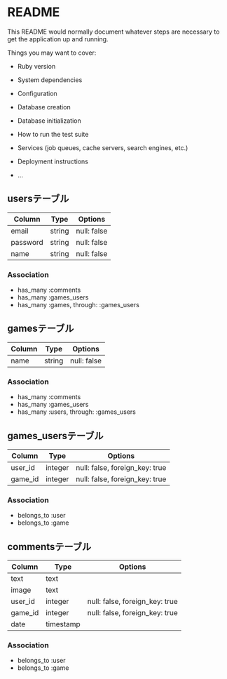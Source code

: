 # README

This README would normally document whatever steps are necessary to get the
application up and running.

Things you may want to cover:

* Ruby version

* System dependencies

* Configuration

* Database creation

* Database initialization

* How to run the test suite

* Services (job queues, cache servers, search engines, etc.)

* Deployment instructions

* ...

## usersテーブル
|Column|Type|Options|
|------|----|-------|
|email|string|null: false|
|password|string|null: false|
|name|string|null: false|
### Association
- has_many :comments
- has_many :games_users
- has_many :games,  through:  :games_users

## gamesテーブル
|Column|Type|Options|
|------|----|-------|
|name|string|null: false|
### Association
- has_many :comments
- has_many :games_users
- has_many  :users,  through:  :games_users

## games_usersテーブル
|Column|Type|Options|
|------|----|-------|
|user_id|integer|null: false, foreign_key: true|
|game_id|integer|null: false, foreign_key: true|
### Association
- belongs_to :user
- belongs_to :game

## commentsテーブル
|Column|Type|Options|
|------|----|-------|
|text|text||
|image|text||
|user_id|integer|null: false, foreign_key: true|
|game_id|integer|null: false, foreign_key: true|
|date|timestamp||
### Association
- belongs_to :user
- belongs_to :game
